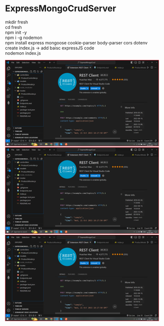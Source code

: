 # ExpressMongoCrudServer

mkdir fresh <br>
cd fresh <br>
npm init -y <br>
npm i -g nodemon <br>
npm install express mongoose cookie-parser body-parser cors dotenv <br>
create index.js -> add baisc expressJS code <br>
nodemon index.js <br>

<img src="./extension.png">
<img src="extension.png">
<img src='https://github.com/amantiwari8861/ExpressMongoCrudServer/blob/master/extension.png' alt="extension and directory structure image">